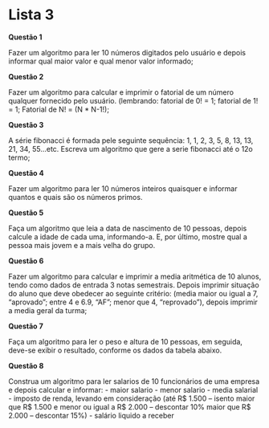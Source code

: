 # Lista 3

**Questão 1**

 Fazer um algoritmo para ler 10 números digitados pelo usuário e depois informar qual maior valor e qual menor valor informado;

**Questão 2**

 Fazer um algoritmo para calcular e imprimir o fatorial de um número qualquer fornecido pelo usuário. (lembrando: fatorial de 0! = 1; fatorial de 1! = 1; Fatorial de N! = (N * N-1!);

**Questão 3**

 A série fibonacci é formada pele seguinte sequência: 1, 1, 2, 3, 5, 8, 13, 13, 21, 34, 55...etc.
Escreva um algoritmo que gere a serie fibonacci até o 12o termo;

**Questão 4**

 Fazer um algoritmo para ler 10 números inteiros quaisquer e informar quantos e quais são os números primos.

**Questão 5**

 Faça um algoritmo que leia a data de nascimento de 10 pessoas, depois calcule a idade de cada uma, informando-a. E, por último, mostre qual a pessoa mais jovem e a mais velha do grupo.

**Questão 6**

 Fazer um algoritmo para calcular e imprimir a media aritmética de 10 alunos, tendo como dados de entrada 3 notas semestrais. Depois imprimir situação do aluno que deve obedecer ao seguinte critério: (media maior ou igual a 7, “aprovado”; entre 4 e 6.9, “AF”; menor que 4, “reprovado”), depois imprimir a media geral da turma;

**Questão 7**

 Faça um algoritmo para ler o peso e altura de 10 pessoas, em seguida, deve-se exibir o resultado, conforme os dados da tabela abaixo.

**Questão 8**

 Construa um algoritmo para ler salarios de 10 funcionários de uma empresa e depois calcular e informar:
	- maior salario
	- menor salario
	- media salarial
	- imposto de renda, levando em consideração (até R$ 1.500 – isento maior que R$ 1.500 e menor ou
	  igual a R$ 2.000 – descontar 10% maior que R$ 2.000 – descontar 15%)
	- salário liquido a receber